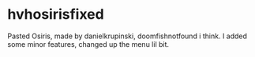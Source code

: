 # hvhosirisfixed
Pasted Osiris, made by danielkrupinski, doomfishnotfound i think. I added some minor features, changed up the menu lil bit.
